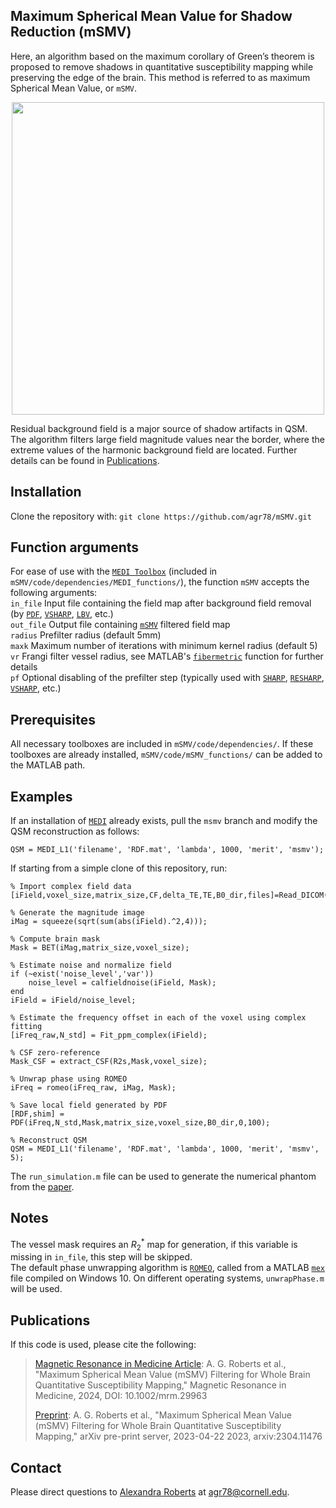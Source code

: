 ## Maximum Spherical Mean Value for Shadow Reduction (mSMV) <a id="msmv"> 

Here, an algorithm based on the maximum corollary of Green’s theorem is proposed to remove shadows in quantitative susceptibility mapping while preserving the edge of the brain. This method is referred to as maximum Spherical Mean Value, or `mSMV`.
<p align="center">
<img width="500" src=https://github.com/agr78/mSMV/assets/69256818/3d619d71-2fae-48cc-b7ad-8bdd4d78024f>
</p>
Residual background field is a major source of shadow artifacts in QSM. The algorithm filters large field magnitude values near the border, where the extreme values of the harmonic background field are located. Further details can be found in <a href="#publications" onclick="window.open('#publications', '_self');">Publications</a>.

## Installation
Clone the repository with:
`git clone https://github.com/agr78/mSMV.git`

## Function arguments
For ease of use with the [`MEDI Toolbox`](https://github.com/pascalspincemaille/MEDI_toolbox) (included in `mSMV/code/dependencies/MEDI_functions/`), the function `mSMV` accepts the following arguments: \
`in_file` Input file containing the field map after background field removal (by [`PDF`](https://sepia-documentation.readthedocs.io/en/latest/method/bfr/PDF.html), [`VSHARP`](https://sepia-documentation.readthedocs.io/en/latest/method/bfr/VSHARP_STISuite.html), [`LBV`](https://sepia-documentation.readthedocs.io/en/latest/method/bfr/LBV.html), etc.) \
`out_file` Output file containing <a href="#msmv" onclick="window.open('#msmv', '_self');">`mSMV`</a> filtered field map \
`radius` Prefilter radius (default 5mm) \
`maxk` Maximum number of iterations with minimum kernel radius (default 5) \
`vr` Frangi filter vessel radius, see MATLAB's [`fibermetric`](https://www.mathworks.com/help/images/ref/fibermetric.html) function for further details \
`pf` Optional disabling of the prefilter step (typically used with [`SHARP`](https://sepia-documentation.readthedocs.io/en/latest/method/bfr/SHARP.html), [`RESHARP`](https://sepia-documentation.readthedocs.io/en/latest/method/bfr/RESHARP.html), [`VSHARP`](https://sepia-documentation.readthedocs.io/en/latest/method/bfr/VSHARP_STISuite.html), etc.)

## Prerequisites
All necessary toolboxes are included in `mSMV/code/dependencies/`. If these toolboxes are already installed, `mSMV/code/mSMV_functions/` can be added to the MATLAB path.

## Examples
If an installation of [`MEDI`](https://github.com/pascalspincemaille/MEDI_toolbox) already exists, pull the `msmv` branch and modify the QSM reconstruction as follows:
```
QSM = MEDI_L1('filename', 'RDF.mat', 'lambda', 1000, 'merit', 'msmv');
```
If starting from a simple clone of this repository, run:
```
% Import complex field data
[iField,voxel_size,matrix_size,CF,delta_TE,TE,B0_dir,files]=Read_DICOM('SER00001');

% Generate the magnitude image 
iMag = squeeze(sqrt(sum(abs(iField).^2,4)));

% Compute brain mask
Mask = BET(iMag,matrix_size,voxel_size);

% Estimate noise and normalize field
if (~exist('noise_level','var'))
    noise_level = calfieldnoise(iField, Mask);
end
iField = iField/noise_level;

% Estimate the frequency offset in each of the voxel using complex fitting 
[iFreq_raw,N_std] = Fit_ppm_complex(iField);

% CSF zero-reference
Mask_CSF = extract_CSF(R2s,Mask,voxel_size);

% Unwrap phase using ROMEO
iFreq = romeo(iFreq_raw, iMag, Mask);

% Save local field generated by PDF
[RDF,shim] = PDF(iFreq,N_std,Mask,matrix_size,voxel_size,B0_dir,0,100);

% Reconstruct QSM
QSM = MEDI_L1('filename', 'RDF.mat', 'lambda', 1000, 'merit', 'msmv', 5);
```
The `run_simulation.m` file can be used to generate the numerical phantom from the [paper](https://arxiv.org/abs/2304.11476).

## Notes
The vessel mask requires an $R_2^*$ map for generation, if this variable is missing in `in_file`, this step will be skipped. \
The default phase unwrapping algorithm is [`ROMEO`](https://github.com/korbinian90/ROMEO), called from a MATLAB [`mex`](https://www.mathworks.com/help/matlab/ref/mex.html) file compiled on Windows 10. On different operating systems, `unwrapPhase.m` will be used.


## Publications
If this code is used, please cite the following:
> [Magnetic Resonance in Medicine Article](https://onlinelibrary.wiley.com/doi/10.1002/mrm.29963): A. G. Roberts et al., "Maximum Spherical Mean Value (mSMV) Filtering for Whole Brain Quantitative Susceptibility Mapping," Magnetic Resonance in Medicine, 2024, DOI: 10.1002/mrm.29963
> 
> [Preprint](https://arxiv.org/abs/2304.11476): A. G. Roberts et al., "Maximum Spherical Mean Value (mSMV) Filtering for Whole Brain Quantitative Susceptibility Mapping," arXiv pre-print server, 2023-04-22 2023, arxiv:2304.11476

## Contact
Please direct questions to [Alexandra Roberts](https://github.com/agr78) at agr78@cornell.edu.
